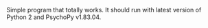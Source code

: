 Simple program that totally works. 
It should run with latest version of Python 2 and PsychoPy v1.83.04.

